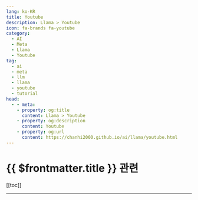 ```yaml
---
lang: ko-KR
title: Youtube
description: Llama > Youtube
icon: fa-brands fa-youtube
category: 
  - AI
  - Meta
  - Llama
  - Youtube
tag: 
  - ai
  - meta
  - llm
  - llama
  - youtube
  - tutorial
head:
  - - meta:
    - property: og:title
      content: Llama > Youtube
    - property: og:description
      content: Youtube
    - property: og:url
      content: https://chanhi2000.github.io/ai/llama/youtube.html
---
```


# {{ $frontmatter.title }} 관련

[[toc]]

---

<MyYouTubeItems jsonName="yu-mr.5pm" /><!-- Mr.5pm -->
<MyYouTubeItems jsonName="yu-aiadvantage" /><!-- The AI Advantage -->
<MyYouTubeItems jsonName="yu-AIJasonZ" /><!-- AI Jason -->
<MyYouTubeItems jsonName="yu-tonykipkemboi" /><!-- The How-To Guy -->
<MyYouTubeItems jsonName="yu-AICodeKing" /><!-- AICodeKing -->
<MyYouTubeItems jsonName="yu-technovangelist" /><!-- Matt Williams -->
<MyYouTubeItems jsonName="yu-fastandsimpledevelopment" /><!-- Fast and Simple Development -->
<MyYouTubeItems jsonName="yu-samwitteveenai" /><!-- Sam Witteveen -->
<MyYouTubeItems jsonName="yu-dabidstudio-ho7fh" /><!-- 다비드스튜디오 dabidstudio  -->
<MyYouTubeItems jsonName="yu-avb_fj" /><!-- Neural Breakdown with AVB -->
<MyYouTubeItems jsonName="yu-tilnote" /><!-- tilnote - AI, 테크 -->

<TagLinks />
